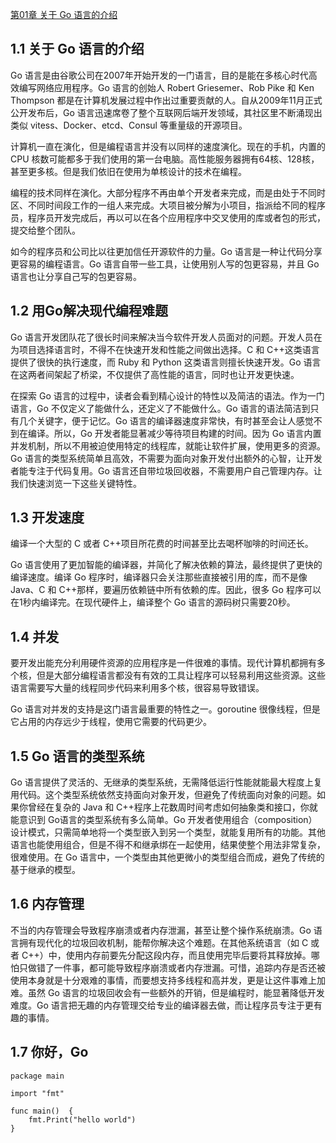 <a href="https://github.com/java-aodeng/golang-examples">第01章 关于 Go 语言的介绍</a>

## 1.1 关于 Go 语言的介绍
Go 语言是由谷歌公司在2007年开始开发的一门语言，目的是能在多核心时代高效编写网络应用程序。Go 语言的创始人 Robert Griesemer、Rob Pike 和 Ken Thompson 都是在计算机发展过程中作出过重要贡献的人。自从2009年11月正式公开发布后，Go 语言迅速席卷了整个互联网后端开发领域，其社区里不断涌现出类似 vitess、Docker、etcd、Consul 等重量级的开源项目。

计算机一直在演化，但是编程语言并没有以同样的速度演化。现在的手机，内置的 CPU 核数可能都多于我们使用的第一台电脑。高性能服务器拥有64核、128核，甚至更多核。但是我们依旧在使用为单核设计的技术在编程。

编程的技术同样在演化。大部分程序不再由单个开发者来完成，而是由处于不同时区、不同时间段工作的一组人来完成。大项目被分解为小项目，指派给不同的程序员，程序员开发完成后，再以可以在各个应用程序中交叉使用的库或者包的形式，提交给整个团队。

如今的程序员和公司比以往更加信任开源软件的力量。Go 语言是一种让代码分享更容易的编程语言。Go 语言自带一些工具，让使用别人写的包更容易，并且 Go 语言也让分享自己写的包更容易。

## 1.2 用Go解决现代编程难题
Go 语言开发团队花了很长时间来解决当今软件开发人员面对的问题。开发人员在为项目选择语言时，不得不在快速开发和性能之间做出选择。C 和 C++这类语言提供了很快的执行速度，而 Ruby 和 Python 这类语言则擅长快速开发。Go 语言在这两者间架起了桥梁，不仅提供了高性能的语言，同时也让开发更快速。

在探索 Go 语言的过程中，读者会看到精心设计的特性以及简洁的语法。作为一门语言，Go 不仅定义了能做什么，还定义了不能做什么。Go 语言的语法简洁到只有几个关键字，便于记忆。Go 语言的编译器速度非常快，有时甚至会让人感觉不到在编译。所以，Go 开发者能显著减少等待项目构建的时间。因为 Go 语言内置并发机制，所以不用被迫使用特定的线程库，就能让软件扩展，使用更多的资源。Go 语言的类型系统简单且高效，不需要为面向对象开发付出额外的心智，让开发者能专注于代码复用。Go 语言还自带垃圾回收器，不需要用户自己管理内存。让我们快速浏览一下这些关键特性。

## 1.3 开发速度
编译一个大型的 C 或者 C++项目所花费的时间甚至比去喝杯咖啡的时间还长。

Go 语言使用了更加智能的编译器，并简化了解决依赖的算法，最终提供了更快的编译速度。编译 Go 程序时，编译器只会关注那些直接被引用的库，而不是像 Java、C 和 C++那样，要遍历依赖链中所有依赖的库。因此，很多 Go 程序可以在1秒内编译完。在现代硬件上，编译整个 Go 语言的源码树只需要20秒。

## 1.4 并发
要开发出能充分利用硬件资源的应用程序是一件很难的事情。现代计算机都拥有多个核，但是大部分编程语言都没有有效的工具让程序可以轻易利用这些资源。这些语言需要写大量的线程同步代码来利用多个核，很容易导致错误。

Go 语言对并发的支持是这门语言最重要的特性之一。goroutine 很像线程，但是它占用的内存远少于线程，使用它需要的代码更少。

## 1.5 Go 语言的类型系统
Go 语言提供了灵活的、无继承的类型系统，无需降低运行性能就能最大程度上复用代码。这个类型系统依然支持面向对象开发，但避免了传统面向对象的问题。如果你曾经在复杂的 Java 和 C++程序上花数周时间考虑如何抽象类和接口，你就能意识到 Go语言的类型系统有多么简单。Go 开发者使用组合（composition）设计模式，只需简单地将一个类型嵌入到另一个类型，就能复用所有的功能。其他语言也能使用组合，但是不得不和继承绑在一起使用，结果使整个用法非常复杂，很难使用。在 Go 语言中，一个类型由其他更微小的类型组合而成，避免了传统的基于继承的模型。

## 1.6 内存管理
不当的内存管理会导致程序崩溃或者内存泄漏，甚至让整个操作系统崩溃。Go 语言拥有现代化的垃圾回收机制，能帮你解决这个难题。在其他系统语言（如 C 或者 C++）中，使用内存前要先分配这段内存，而且使用完毕后要将其释放掉。哪怕只做错了一件事，都可能导致程序崩溃或者内存泄漏。可惜，追踪内存是否还被使用本身就是十分艰难的事情，而要想支持多线程和高并发，更是让这件事难上加难。虽然 Go 语言的垃圾回收会有一些额外的开销，但是编程时，能显著降低开发难度。Go 语言把无趣的内存管理交给专业的编译器去做，而让程序员专注于更有趣的事情。

## 1.7 你好，Go

```
package main

import "fmt"

func main()  {
	fmt.Print("hello world")
}

```


